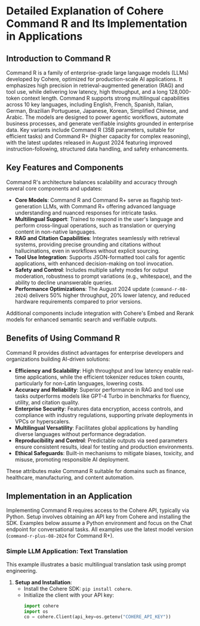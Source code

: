 # Detailed Explanation of Cohere Command R and Its Implementation in Applications

## Introduction to Command R

Command R is a family of enterprise-grade large language models (LLMs) developed by Cohere, optimized for production-scale AI applications. It emphasizes high precision in retrieval-augmented generation (RAG) and tool use, while delivering low latency, high throughput, and a long 128,000-token context length. Command R supports strong multilingual capabilities across 10 key languages, including English, French, Spanish, Italian, German, Brazilian Portuguese, Japanese, Korean, Simplified Chinese, and Arabic. The models are designed to power agentic workflows, automate business processes, and generate verifiable insights grounded in enterprise data. Key variants include Command R (35B parameters, suitable for efficient tasks) and Command R+ (higher capacity for complex reasoning), with the latest updates released in August 2024 featuring improved instruction-following, structured data handling, and safety enhancements.

## Key Features and Components

Command R's architecture balances scalability and accuracy through several core components and updates:

- **Core Models**: Command R and Command R+ serve as flagship text-generation LLMs, with Command R+ offering advanced language understanding and nuanced responses for intricate tasks.
- **Multilingual Support**: Trained to respond in the user's language and perform cross-lingual operations, such as translation or querying content in non-native languages.
- **RAG and Citation Capabilities**: Integrates seamlessly with retrieval systems, providing precise grounding and citations without hallucinations, even in workflows without explicit sourcing.
- **Tool Use Integration**: Supports JSON-formatted tool calls for agentic applications, with enhanced decision-making on tool invocation.
- **Safety and Control**: Includes multiple safety modes for output moderation, robustness to prompt variations (e.g., whitespace), and the ability to decline unanswerable queries.
- **Performance Optimizations**: The August 2024 update (`command-r-08-2024`) delivers 50% higher throughput, 20% lower latency, and reduced hardware requirements compared to prior versions.

Additional components include integration with Cohere's Embed and Rerank models for enhanced semantic search and verifiable outputs.

## Benefits of Using Command R

Command R provides distinct advantages for enterprise developers and organizations building AI-driven solutions:

- **Efficiency and Scalability**: High throughput and low latency enable real-time applications, while the efficient tokenizer reduces token counts, particularly for non-Latin languages, lowering costs.
- **Accuracy and Reliability**: Superior performance in RAG and tool use tasks outperforms models like GPT-4 Turbo in benchmarks for fluency, utility, and citation quality.
- **Enterprise Security**: Features data encryption, access controls, and compliance with industry regulations, supporting private deployments in VPCs or hyperscalers.
- **Multilingual Versatility**: Facilitates global applications by handling diverse languages without performance degradation.
- **Reproducibility and Control**: Predictable outputs via seed parameters ensure consistent results, ideal for testing and production environments.
- **Ethical Safeguards**: Built-in mechanisms to mitigate biases, toxicity, and misuse, promoting responsible AI deployment.

These attributes make Command R suitable for domains such as finance, healthcare, manufacturing, and content automation.

## Implementation in an Application

Implementing Command R requires access to the Cohere API, typically via Python. Setup involves obtaining an API key from Cohere and installing the SDK. Examples below assume a Python environment and focus on the Chat endpoint for conversational tasks. All examples use the latest model version (`command-r-plus-08-2024` for Command R+).

### Simple LLM Application: Text Translation

This example illustrates a basic multilingual translation task using prompt engineering.

1. **Setup and Installation**:
   - Install the Cohere SDK: `pip install cohere`.
   - Initialize the client with your API key:
     ```python
     import cohere
     import os
     co = cohere.Client(api_key=os.getenv("COHERE_API_KEY"))
